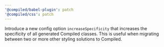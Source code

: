 ```yaml
---
'@compiled/babel-plugin': patch
'@compiled/css': patch
---
```


Introduce a new config option `increaseSpecificity` that increases the specificity of all generated Compiled classes. This is useful when migrating between two or more other styling solutions to Compiled.
